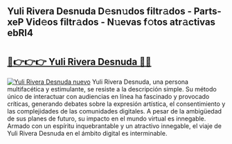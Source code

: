 ## Yuli Rivera Desnuda D𝚎sn𝚞dos filtr𝚊dos - Parts-xeP Vid𝚎os filtr𝚊dos - N𝚞evas f𝚘tos atr𝚊ctivas ebRI4

# <h2><a href="http://mbe6ug.tromn.icu/?c=Yuli+Rivera+Desnuda">🔗👉👉👉 Yuli Rivera Desnuda 🔗🔗</a></h2>

[![Yuli Rivera Desnuda nuevo](https://i.imgur.com/pEAQMta.gif)](http://mbe6ug.tromn.icu/?c=Yuli+Rivera+Desnuda)
Yuli Rivera Desnuda, una persona multifacética y estimulante, se resiste a la descripción simple. Su método único de interactuar con audiencias en línea ha fascinado y provocado críticas, generando debates sobre la expresión artística, el consentimiento y las complejidades de las comunidades digitales. A pesar de la ambigüedad de sus planes de futuro, su impacto en el mundo virtual es innegable. Armado con un espíritu inquebrantable y un atractivo innegable, el viaje de Yuli Rivera Desnuda en el ámbito digital es interminable.
